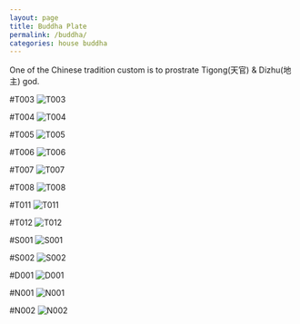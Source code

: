 ```yaml
---
layout: page
title: Buddha Plate
permalink: /buddha/
categories: house buddha
---
```


One of the Chinese tradition custom is to prostrate Tigong(天官) & Dizhu(地主) god.

#T003
![T003](/images/T003.jpg)

#T004
![T004](/images/T004.jpg)

#T005
![T005](/images/T005.jpg)

#T006
![T006](/images/T006.jpg)

#T007
![T007](/images/T007.jpg)

#T008
![T008](/images/T008.jpg)

#T011
![T011](/images/T011.jpg)

#T012
![T012](/images/T012.jpg)

#S001
![S001](/images/S001.jpg)

#S002
![S002](/images/S002.jpg)

#D001
![D001](/images/D001.jpg)

#N001
![N001](/images/N001.jpg)

#N002
![N002](/images/N002.jpg)